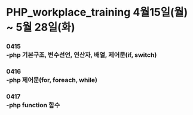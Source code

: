 # PHP_workplace_training 4월15일(월) ~ 5월 28일(화)

### 0415<br> -php 기본구조, 변수선언, 연산자, 배열, 제어문(if, switch)
### 0416<br> -php 제어문(for, foreach, while)
### 0417<br> -php function 함수 
